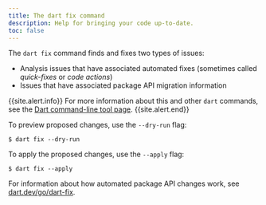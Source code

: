 ```yaml
---
title: The dart fix command
description: Help for bringing your code up-to-date.
toc: false
---
```


The `dart fix` command finds and fixes two types of issues:

* Analysis issues that have associated automated fixes
  (sometimes called _quick-fixes_ or _code actions_)
* Issues that have associated package API migration information

{{site.alert.info}}
  For more information about this and other `dart` commands,
  see the [Dart command-line tool page](/tools/dart-tool).
{{site.alert.end}}

To preview proposed changes, use the `--dry-run` flag:

```terminal
$ dart fix --dry-run
```

To apply the proposed changes, use the `--apply` flag:

```terminal
$ dart fix --apply
```

For information about how automated package API changes work,
see [dart.dev/go/dart-fix](/go/dart-fix).

